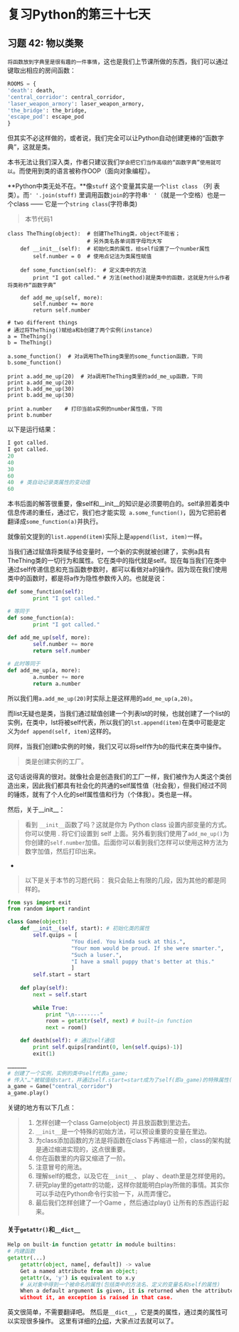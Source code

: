 # 复习Python的第三十七天 

## 习题 42:  物以类聚
`将函数放到字典里是很有趣的一件事情`，这也是我们上节课所做的东西，我们可以通过键取出相应的房间函数：
```python
ROOMS = {
'death': death,
'central_corridor': central_corridor,
'laser_weapon_armory': laser_weapon_armory,
'the_bridge': the_bridge,
'escape_pod': escape_pod
}
```
但其实不必这样做的，或者说，我们完全可以让Python自动创建更棒的“函数字典”，这就是类。

本书无法让我们深入类，作者只建议我们`学会把它们当作高级的“函数字典”使用就可以`。而使用到类的语言被称作OOP（面向对象编程）。

**Python中类无处不在。**像`stuff` 这个变量其实是一个`list class` （列
表类）。而`' '.join(stuff)` 里调用函数`join`的字符串`' '`（就是一个空格）也是一个class —— 它是一个`string class`(字符串类)
> 本节代码1
```python2
class TheThing(object):  # 创建TheThing类，object不能省；
                         # 另外类名各单词首字母均大写
	def __init__(self):  # 初始化类的属性，给self设置了一个number属性
		self.number = 0  # 使用点记法为类属性赋值
	
	def some_function(self):  # 定义类中的方法
		print "I got called." # 方法(method)就是类中的函数，这就是为什么作者将类称作“函数字典”
	
	def add_me_up(self, more):
		self.number += more   
		return self.number

# two different things
# 通过将TheThing()赋给a和b创建了两个实例(instance)
a = TheThing()    
b = TheThing()

a.some_function()  # 对a调用TheThing类里的some_function函数，下同
b.some_function()

print a.add_me_up(20)  # 对a调用TheThing类里的add_me_up函数，下同
print a.add_me_up(20)
print b.add_me_up(30)
print b.add_me_up(30)
 
print a.number    # 打印当前a实例的number属性值，下同
print b.number
```
以下是运行结果：
```python
I got called.
I got called.
20
40 
30
60
40  # 类自动记录类属性的变动值
60
```
本书后面的解答很重要，像self和__init__的知识是必须要明白的。self承担着类中信息传递的重任，通过它，我们也才能实现` a.some_function()`，因为它把前者翻译成`some_function(a)`并执行。

就像前文提到的`list.append(item)`实际上是`append(list, item)`一样。

当我们通过赋值将类赋予给变量时，一个新的实例就被创建了，实例a具有TheThing类的一切行为和属性。它在类中的指代就是self。现在每当我们在类中通过self传递信息和充当函数参数时，都可以看做对a的操作。因为现在我们使用类中的函数时，都是将a作为隐性参数传入的。也就是说：
```python
def some_function(self): 
		print "I got called."

# 等同于
def some_function(a):
		print "I got called."
		
def add_me_up(self, more):  
		self.number += more   
		return self.number

# 此时等同于
def add_me_up(a, more):
        a.number += more
        return a.number
```
所以我们用`a.add_me_up(20)`时实际上是这样用的`add_me_up(a,20)`。

而list无疑也是类，当我们通过赋值创建一个列表lst的时候，也就创建了一个list的实例，在类中，lst将被self代表，所以我们的`lst.append(item)`在类中可能是定义为`def append(self, item)`这样的。

同样，当我们创建b实例的时候，我们又可以将self作为b的指代来在类中操作。
> 类是创建实例的工厂。

这句话说得真的很对。就像社会是创造我们的工厂一样，我们被作为人类这个类创造出来，因此我们都具有社会化的共通的self属性值（社会我），但我们经过不同的锤炼，就有了个人化的self属性值和行为（个体我）。类也是一样。

然后，关于__init__：
> 看到  `__init__`函数了吗？这就是你为 Python class 设置内部变量的方式。你可以使用  . 将它们设置到  self 上面。另外看到我们使用了`add_me_up()`为你创建的`self.number`加值。后面你可以看到我们怎样可以使用这种方法为数字加值，然后打印出来。

-
>以下是关于本节的习题代码：
>我只会贴上有限的几段，因为其他的都是同样的。
```python
from sys import exit
from random import randint

class Game(object):
	def __init__(self, start): # 初始化类的属性
		self.quips = [
					"You died. You kinda suck at this.",
					"Your mom would be proud. If she were smarter.",
					"Such a luser.",
					"I have a small puppy that's better at this."
					]
		self.start = start
	
	def play(self):
		next = self.start 
		
		while True:
			print "\n--------"
			room = getattr(self, next) # built—in function
			next = room()

	def death(self): # 通过self通信
		print self.quips[randint(0, len(self.quips)-1)]
		exit(1)

………………
# 创建了一个实例，实例的类中self代表a_game;
# 传入"…"被赋值给start，并通过self.start=start成为了self(即a_game)的特殊属性(游戏开局)
a_game = Game("central_corridor") 
a_game.play()
```

关键的地方有以下几点：
> 1. 怎样创建一个class Game(object) 并且放函数到里边去。
> 2. `__init__`是一个特殊的初始方法，可以预设重要的变量在里边。
> 3. 为class添加函数的方法是将函数在class下再缩进一阶，class的架构就是通过缩进实现的，这点很重要。
> 4. 你在函数里的内容又缩进了一阶。
> 5. 注意冒号的用法。
> 6. 理解self的概念，以及它在`__init__`、  play 、death里是怎样使用的。
> 7. 研究play里的getattr的功能，这样你就能明白play所做的事情。其实你可以手动在Python命令行实验一下，从而弄懂它。
> 8. 最后我们怎样创建了一个Game ，然后通过play() 让所有的东西运行起来。

#### 关于`getattr()`和`__dict__`
```python
Help on built-in function getattr in module builtins:
# 内建函数
getattr(...)
    getattr(object, name[, default]) -> value
    Get a named attribute from an object; 
    getattr(x, 'y') is equivalent to x.y  
    # 从对象中得到一个被命名的属性(包括类中的方法名、定义的变量名和self的属性)
    When a default argument is given, it is returned when the attribute doesn't exist; 
    without it, an exception is raised in that case.
```
英文很简单，不需要翻译吧。
然后是`__dict__`，它是类的属性，通过类的属性可以实现很多操作。
这里有详细的[介绍](https://blog.csdn.net/business122/article/details/7568446)，大家点过去就可以了。